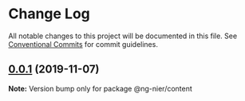 # Change Log

All notable changes to this project will be documented in this file.
See [Conventional Commits](https://conventionalcommits.org) for commit guidelines.

## [0.0.1](https://github.com/molysama/ng-nier/compare/@ng-nier/content@0.2.0...@ng-nier/content@0.0.1) (2019-11-07)

**Note:** Version bump only for package @ng-nier/content
